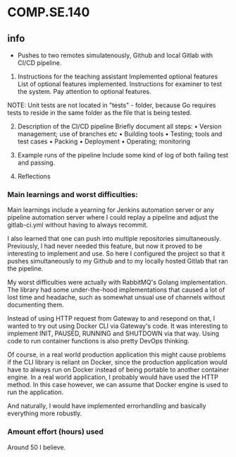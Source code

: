# COMP.SE.140

## info
- Pushes to two remotes simulatenously, Github and local Gitlab with CI/CD pipeline.

1. Instructions for the teaching assistant
Implemented optional features
List of optional features implemented.
Instructions for examiner to test the system.
Pay attention to optional features.

NOTE: Unit tests are not located in "tests" - folder, because Go requires tests to reside in the same folder as the file that is being tested.

2. Description of the CI/CD pipeline
Briefly document all steps:
• Version management; use of branches etc
• Building tools
• Testing; tools and test cases
• Packing
• Deployment
• Operating; monitoring
3. Example runs of the pipeline
Include some kind of log of both failing test and passing.

4. Reflections
### Main learnings and worst difficulties:
Main learnings include a yearning for Jenkins automation server or any pipeline automation server where I could replay a pipeline and adjust the gitlab-ci.yml without having to always recommit.

I also learned that one can push into multiple repositories simultaneously. Previously, I had never needed this feature, but now it proved to be interesting to implement and use. So here I configured the project so that it pushes simultaneously to my Github and to my locally hosted Gitlab that ran the pipeline.

My worst difficulties were actually with RabbitMQ's Golang implementation. The library had some under-the-hood implementations that caused a lot of lost time and headache, such as somewhat unsual use of channels without documenting them. 

Instead of using HTTP request from Gateway to and resepond on that, I wanted to try out using Docker CLI via Gateway's code. It was interesting to implement INIT, PAUSED, RUNNING and SHUTDOWN via that way. Using code to run container functions is also pretty DevOps thinking. 

Of course, in a real world production application this might cause problems if the CLI library is reliant on Docker, since the production application would have to always run on Docker instead of being portable to another container engine. In a real world application, I probably would have used the HTTP method. In this case however, we can assume that Docker engine is used to run the application.

And naturally, I would have implemented errorhandling and basically everything more robustly.

### Amount effort (hours) used
Around 50 I believe.
